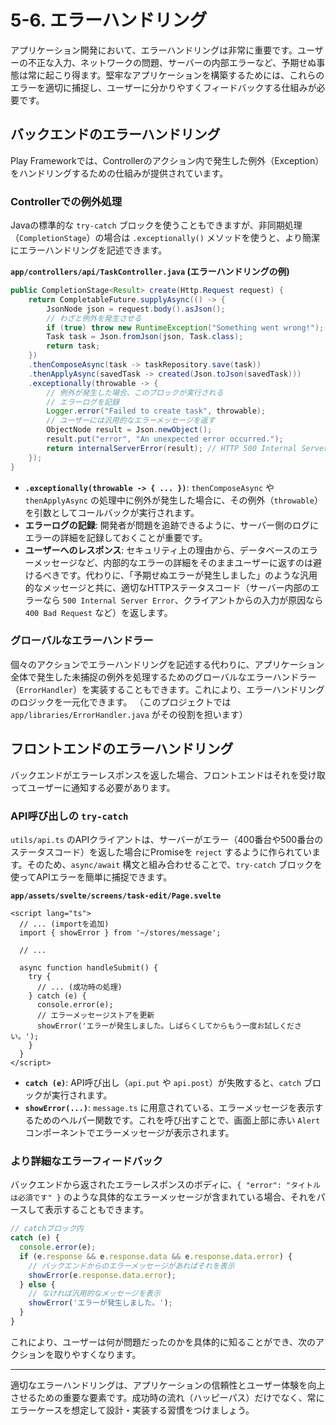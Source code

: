 # 5-6. エラーハンドリング

アプリケーション開発において、エラーハンドリングは非常に重要です。ユーザーの不正な入力、ネットワークの問題、サーバーの内部エラーなど、予期せぬ事態は常に起こり得ます。堅牢なアプリケーションを構築するためには、これらのエラーを適切に捕捉し、ユーザーに分かりやすくフィードバックする仕組みが必要です。

## バックエンドのエラーハンドリング

Play Frameworkでは、Controllerのアクション内で発生した例外（Exception）をハンドリングするための仕組みが提供されています。

### Controllerでの例外処理

Javaの標準的な `try-catch` ブロックを使うこともできますが、非同期処理（`CompletionStage`）の場合は `.exceptionally()` メソッドを使うと、より簡潔にエラーハンドリングを記述できます。

**`app/controllers/api/TaskController.java` (エラーハンドリングの例)**
```java
public CompletionStage<Result> create(Http.Request request) {
    return CompletableFuture.supplyAsync(() -> {
        JsonNode json = request.body().asJson();
        // わざと例外を発生させる
        if (true) throw new RuntimeException("Something went wrong!");
        Task task = Json.fromJson(json, Task.class);
        return task;
    })
    .thenComposeAsync(task -> taskRepository.save(task))
    .thenApplyAsync(savedTask -> created(Json.toJson(savedTask)))
    .exceptionally(throwable -> {
        // 例外が発生した場合、このブロックが実行される
        // エラーログを記録
        Logger.error("Failed to create task", throwable);
        // ユーザーには汎用的なエラーメッセージを返す
        ObjectNode result = Json.newObject();
        result.put("error", "An unexpected error occurred.");
        return internalServerError(result); // HTTP 500 Internal Server Error
    });
}
```
- **`.exceptionally(throwable -> { ... })`**:
  `thenComposeAsync` や `thenApplyAsync` の処理中に例外が発生した場合に、その例外（`throwable`）を引数としてコールバックが実行されます。
- **エラーログの記録**:
  開発者が問題を追跡できるように、サーバー側のログにエラーの詳細を記録しておくことが重要です。
- **ユーザーへのレスポンス**:
  セキュリティ上の理由から、データベースのエラーメッセージなど、内部的なエラーの詳細をそのままユーザーに返すのは避けるべきです。代わりに、「予期せぬエラーが発生しました」のような汎用的なメッセージと共に、適切なHTTPステータスコード（サーバー内部のエラーなら `500 Internal Server Error`、クライアントからの入力が原因なら `400 Bad Request` など）を返します。

### グローバルなエラーハンドラー

個々のアクションでエラーハンドリングを記述する代わりに、アプリケーション全体で発生した未捕捉の例外を処理するためのグローバルなエラーハンドラー（`ErrorHandler`）を実装することもできます。これにより、エラーハンドリングのロジックを一元化できます。
（このプロジェクトでは `app/libraries/ErrorHandler.java` がその役割を担います）

## フロントエンドのエラーハンドリング

バックエンドがエラーレスポンスを返した場合、フロントエンドはそれを受け取ってユーザーに通知する必要があります。

### API呼び出しの `try-catch`

`utils/api.ts` のAPIクライアントは、サーバーがエラー（400番台や500番台のステータスコード）を返した場合にPromiseを `reject` するように作られています。そのため、`async/await` 構文と組み合わせることで、`try-catch` ブロックを使ってAPIエラーを簡単に捕捉できます。

**`app/assets/svelte/screens/task-edit/Page.svelte`**
```svelte
<script lang="ts">
  // ... (importを追加)
  import { showError } from '~/stores/message';

  // ...

  async function handleSubmit() {
    try {
      // ... (成功時の処理)
    } catch (e) {
      console.error(e);
      // エラーメッセージストアを更新
      showError('エラーが発生しました。しばらくしてからもう一度お試しください。');
    }
  }
</script>
```
- **`catch (e)`**:
  API呼び出し（`api.put` や `api.post`）が失敗すると、`catch` ブロックが実行されます。
- **`showError(...)`**:
  `message.ts` に用意されている、エラーメッセージを表示するためのヘルパー関数です。これを呼び出すことで、画面上部に赤い `Alert` コンポーネントでエラーメッセージが表示されます。

### より詳細なエラーフィードバック

バックエンドから返されたエラーレスポンスのボディに、`{ "error": "タイトルは必須です" }` のような具体的なエラーメッセージが含まれている場合、それをパースして表示することもできます。

```typescript
// catchブロック内
catch (e) {
  console.error(e);
  if (e.response && e.response.data && e.response.data.error) {
    // バックエンドからのエラーメッセージがあればそれを表示
    showError(e.response.data.error);
  } else {
    // なければ汎用的なメッセージを表示
    showError('エラーが発生しました。');
  }
}
```
これにより、ユーザーは何が問題だったのかを具体的に知ることができ、次のアクションを取りやすくなります。

---

適切なエラーハンドリングは、アプリケーションの信頼性とユーザー体験を向上させるための重要な要素です。成功時の流れ（ハッピーパス）だけでなく、常にエラーケースを想定して設計・実装する習慣をつけましょう。
